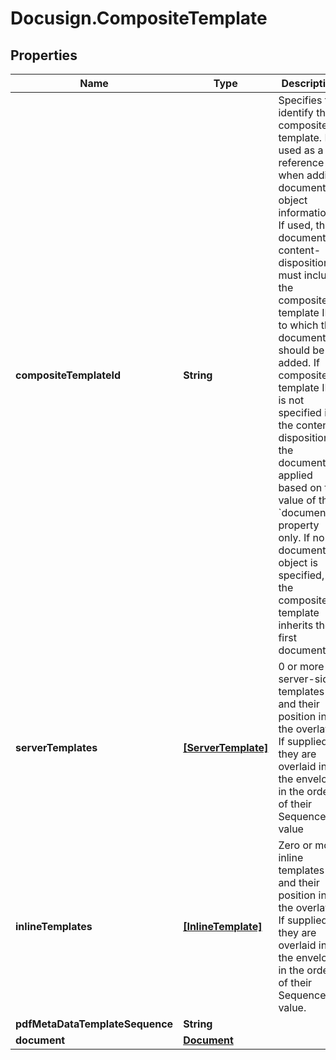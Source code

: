 # Docusign.CompositeTemplate

## Properties
Name | Type | Description | Notes
------------ | ------------- | ------------- | -------------
**compositeTemplateId** | **String** | Specifies the identify the composite template. It is used as a reference when adding document object information. If used, the document content-disposition must include the composite template ID to which the document should be added. If composite template ID is not specified in the content-disposition, the document is applied based on the value of the &#x60;documentId&#x60; property only. If no document object is specified, the composite template inherits the first document. | [optional] 
**serverTemplates** | [**[ServerTemplate]**](ServerTemplate.md) | 0 or more server-side templates and their position in the overlay. If supplied, they are overlaid into the envelope in the order of their Sequence value | [optional] 
**inlineTemplates** | [**[InlineTemplate]**](InlineTemplate.md) |  Zero or more inline templates and their position in the overlay. If supplied, they are overlaid into the envelope in the order of their Sequence value. | [optional] 
**pdfMetaDataTemplateSequence** | **String** |  | [optional] 
**document** | [**Document**](Document.md) |  | [optional] 


